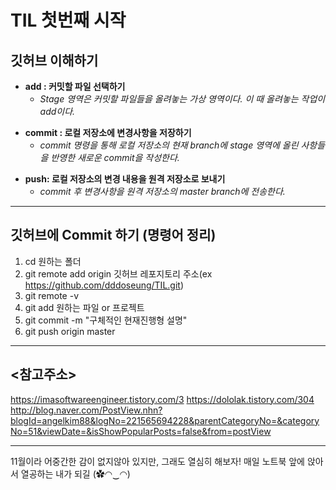 TIL 첫번째 시작
==============
깃허브 이해하기
-----------
* __add : 커밋할 파일 선택하기__
	* _Stage 영역은 커밋할 파일들을 올려놓는 가상 영역이다. 이 때 올려놓는 작업이 add이다._
+ __commit : 로컬 저장소에 변경사항을 저장하기__
	+ _commit 명령을 통해 로컬 저장소의 현재 branch에 stage 영역에 올린 사항들을 반영한 새로운 commit을 작성한다._
- __push: 로컬 저장소의 변경 내용을 원격 저장소로 보내기__
	- _commit 후 변경사항을 원격 저장소의 master branch에 전송한다._

* * *
깃허브에 Commit 하기 (명령어 정리)
------------
1. cd 원하는 폴더
2. git remote add origin 깃허브 레포지토리 주소(ex https://github.com/dddoseung/TIL.git)
3. git remote -v
4. git add 원하는 파일 or 프로젝트
5. git commit -m "구체적인 현재진행형 설명"
6. git push origin master

* * *
<참고주소>
---
<https://imasoftwareengineer.tistory.com/3>
<https://dololak.tistory.com/304>
<http://blog.naver.com/PostView.nhn?blogId=angelkim88&logNo=221565694228&parentCategoryNo=&categoryNo=51&viewDate=&isShowPopularPosts=false&from=postView>

* * *

11월이라 어중간한 감이 없지않아 있지만, 그래도 열심히 해보자!
매일 노트북 앞에 앉아서 열공하는 내가 되길 (✿◠‿◠)
